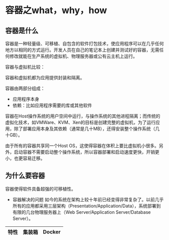 # 容器之what，why，how

## 容器是什么
容器是一种轻量级、可移植、自包含的软件打包技术，使应用程序可以在几乎任何地方以相同的方式运行。开发人员在自己的笔记本上创建并测试好的容器，无需任何修改就能在生产系统的虚拟机、物理服务器或公有云主机上运行。

容器与虚拟机比较：

容器和虚拟机都为应用提供封装和隔离。

容器由两部分组成：

- 应用程序本身
- 依赖：比如应用程序需要的库或其他软件

容器在Host操作系统的用户空间中运行，与操作系统的其他进程隔离；而传统的虚拟化技术，如VMWare、KVM、Xen的目标是创建完整的虚拟机，为了运行应用，除了部署应用本身及其依赖（通常是几十MB），还得安装整个操作系统（几十GB）。

由于所有的容器共享同一个Host OS，这使得容器在体积上要比虚拟机小很多。另外，启动容器不需要启动整个操作系统，所以容器部署和启动速度更快，开销更小，也更容易迁移。

## 为什么要容器
容器使得软件具备超强的可移植性。

- 容器解决的问题
如今的系统在架构上较十年前已经变得非常复杂了。以前几乎所有的应用都采用三层架构（Presentation/Application/Data），系统部署到有限的几台物理服务器上（Web Server/Application Server/Database Server）。

|特性|集装箱|Docker|
|-|-|-|
